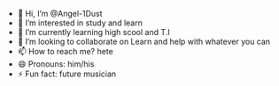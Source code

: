 - 👋 Hi, I’m @Angel-1Dust
- 👀 I’m interested in study and learn
- 🌱 I’m currently learning high scool and T.I 
- 💞️ I’m looking to collaborate on Learn and help with whatever you can 
- 📫 How to reach me? hete
- 😄 Pronouns: him/his
- ⚡ Fun fact: future musician

<!---
Angel-1Dust/Angel-1Dust is a ✨ special ✨ repository because its `README.md` (this file) appears on your GitHub profile.
You can click the Preview link to take a look at your changes.
--->
